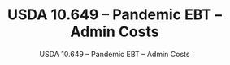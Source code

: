 ---
layout: resources-landing
title: "USDA 10.649 &ndash; Pandemic EBT &ndash; Admin Costs"
subtitle: "USDA 10.649 &ndash; Pandemic EBT &ndash; Admin Costs"
doc-link: ../assets/files/USDA 10.649 Pandemic EBT-Admin Costs ADD2.pdf
filters: federal-financial-assistance compliance-supplement 2021
fiscal_year: 2021
---